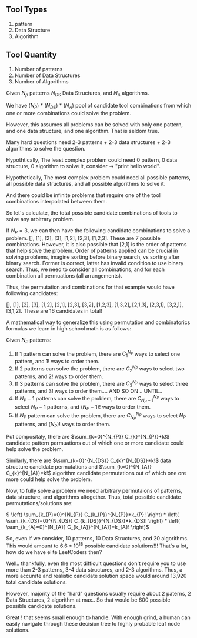 ## Tool Types
1. pattern
2. Data Structure
3. Algorithm

## Tool Quantity
1. Number of patterns
2. Number of Data Structures
3. Number of Algorithms

Given $N_{p}$ patterns $N_{DS}$ Data Structures, and $N_{A}$ algorithms.

We have $(N_{P})$ * $(N_{DS})$ * $(N_{A})$ pool of candidate tool combinations from which one or more combinations could solve the problem.

However, this assumes all problems can be solved with only one pattern, and one data structure, and one algorithm. That is seldom true.

Many hard questions need 2-3 patterns + 2-3 data structures + 2-3 algorithms to solve the question.

Hypothtically,
The least complex problem could need 0 pattern, 0 data structure, 0 algorithm to solve it, consider -> "print hello world".

Hypothetically,
The most complex problem could need all possible patterns, all possible data structures, and all possible algorithms to solve it. 

And there could be infinite problems that require one of the tool combinations interpolated between them.

So let's calculate, the total possible candidate combinations of tools to solve any arbitrary problem.

If $N_{P} = 3$, we can then have the following candidate combinations to solve a problem.
[], [1], [2], [3], [1,2], [2,3], [1,2,3]. These are 7 possible combinations.
However, it is also possible that [2,1] is the order of patterns that help solve the problem.
Order of patterns applied can be crucial in solving problems, imagine sorting before binary search, vs sorting after binary search. Former is correct, latter has invalid condition to use binary search. Thus, we need to consider all combinations, and for each combination all permuations (all arrangements). 

Thus, the permutation and combinations for that example would have following candidates:

[], [1], [2], [3], [1,2], [2,1], [2,3], [3,2], [1,2,3], [1,3,2], [2,1,3], [2,3,1], [3,2,1], [3,1,2]. These are 16 candidates in total!



A mathematical way to generalize this using permutation and combinatorics formulas we learn in high school math is as follows:

Given  $N_{P}$ patterns:
1. If 1 pattern can solve the problem, there are $C^{N_{P}}_{1}$ ways to select one pattern, and $1!$ ways to order them.
2. If 2 patterns can solve the problem, there are $C^{N_{P}}_{2}$ ways to select two patterns, and $2!$ ways to order them.
3. If 3 patterns can solve the problem, there are $C^{N_{P}}_{3}$ ways to select three patterns, and $3!$ ways to order them.... AND SO ON .. UNTIL..
4. If ${N_{P}-1}$ patterns can solve the problem, there are $C^{N_{P}}_{N_{P}-1}$ ways to select ${N_{P}-1}$ patterns, and $({N_{P}-1})!$ ways to order them.
5. If ${N_{P}}$ pattern can solve the problem, there are $C^{N_{P}}_{N_{P}}$ ways to select ${N_{P}}$ patterns, and $({N_{P}})!$ ways to order them.

Put compositaly, there are $\sum_{k=0}^{N_{P}} C_{k}^{N_{P}}*k!$ candidate pattern permuations out of which one or more candidate could help solve the problem.

Similarly, there are $\sum_{k=0}^{N_{DS}} C_{k}^{N_{DS}}*k!$ data structure candidate permutations and $\sum_{k=0}^{N_{A}} C_{k}^{N_{A}}*k!$ algorithm candidate permutations out of which one ore more could help solve the problem.

Now, to fully solve a problem we need arbitrary permutaions of patterns, data structure, and algorithms altogether. Thus, total possible candidate permutations/solutions are:

$ \left( \sum_{k_{P}=0}^{N_{P}} C_{k_{P}}^{N_{P}}*k_{P}! \right) * \left( \sum_{k_{DS}=0}^{N_{DS}} C_{k_{DS}}^{N_{DS}}*k_{DS}! \right) * \left( \sum_{k_{A}=0}^{N_{A}} C_{k_{A}}^{N_{A}}*k_{A}! \right)$


So, even if we consider, 10 patterns, 10 Data Structures, and 20 algorithms. This would amount to 6.$6*10^{18}$ possible candidate solutions!!! That's a lot, how do we have elite LeetCoders then?

Well.. thankfully, even the most difficult questions don't require you to use more than 2-3 patterns, 3-4 data structures, and 2-3 algorithms. Thus, a more accurate and realistic candidate solution space would around 13,920 total candidate solutions.

However, majority of the "hard" questions usually require about 2 paterns, 2 Data Structures, 2 algorithm at max.. So that would be 600 possible possible candidate solutions.

Great ! that seems small enough to handle. With enough grind, a human can easily navigate through these decision tree to highly probable leaf node solutions.
